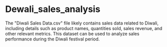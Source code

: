 # Dewali_sales_analysis
The "Diwali Sales Data.csv" file likely contains sales data related to Diwali, including details such as product names, quantities sold, sales revenue, and other relevant metrics. This dataset can be used to analyze sales performance during the Diwali festival period.
